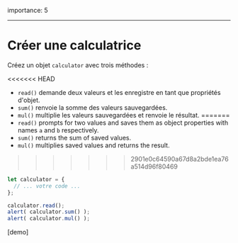 importance: 5

---

# Créer une calculatrice

Créez un objet `calculator` avec trois méthodes :

<<<<<<< HEAD
- `read()` demande deux valeurs et les enregistre en tant que propriétés d'objet.
- `sum()` renvoie la somme des valeurs sauvegardées.
- `mul()` multiplie les valeurs sauvegardées et renvoie le résultat.
=======
- `read()` prompts for two values and saves them as object properties with names `a` and `b` respectively.
- `sum()` returns the sum of saved values.
- `mul()` multiplies saved values and returns the result.
>>>>>>> 2901e0c64590a67d8a2bde1ea76a514d96f80469

```js
let calculator = {
  // ... votre code ...
};

calculator.read();
alert( calculator.sum() );
alert( calculator.mul() );
```

[demo]
